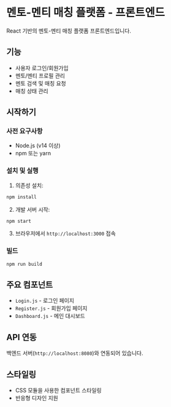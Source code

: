 # 멘토-멘티 매칭 플랫폼 - 프론트엔드

React 기반의 멘토-멘티 매칭 플랫폼 프론트엔드입니다.

## 기능

- 사용자 로그인/회원가입
- 멘토/멘티 프로필 관리
- 멘토 검색 및 매칭 요청
- 매칭 상태 관리

## 시작하기

### 사전 요구사항

- Node.js (v14 이상)
- npm 또는 yarn

### 설치 및 실행

1. 의존성 설치:
```bash
npm install
```

2. 개발 서버 시작:
```bash
npm start
```

3. 브라우저에서 `http://localhost:3000` 접속

### 빌드

```bash
npm run build
```

## 주요 컴포넌트

- `Login.js` - 로그인 페이지
- `Register.js` - 회원가입 페이지
- `Dashboard.js` - 메인 대시보드

## API 연동

백엔드 서버(`http://localhost:8080`)와 연동되어 있습니다.

## 스타일링

- CSS 모듈을 사용한 컴포넌트 스타일링
- 반응형 디자인 지원
